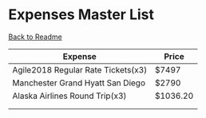 # Expenses Master List
[Back to Readme](https://github.com/jasminetan/se-trip-plan/blob/master/README.md)

| Expense                            | Price |
|------------------------------------|-------|
| Agile2018 Regular Rate Tickets(x3) | $7497 |
| Manchester Grand Hyatt San Diego   | $2790 |
| Alaska Airlines Round Trip(x3)     |$1036.20 |
|                                    |       |
|                                    |       |
